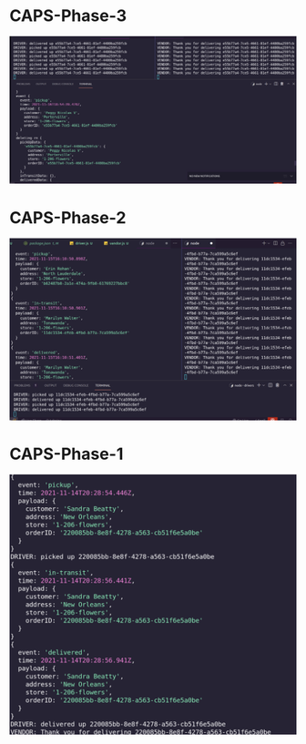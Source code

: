
# CAPS-Phase-3
![lab13](lab13.png)
# CAPS-Phase-2
![lab12](lab12.png)
# CAPS-Phase-1
![lab11](lab11.png)

